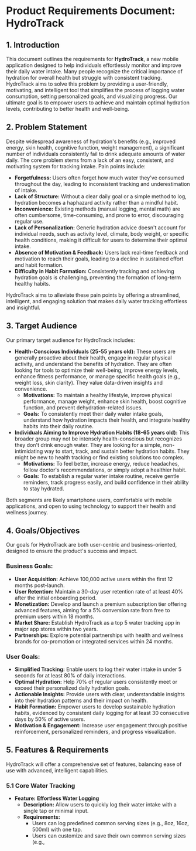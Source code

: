 # Product Requirements Document: HydroTrack

## 1. Introduction

This document outlines the requirements for **HydroTrack**, a new mobile application designed to help individuals effortlessly monitor and improve their daily water intake. Many people recognize the critical importance of hydration for overall health but struggle with consistent tracking. HydroTrack aims to solve this problem by providing a user-friendly, motivating, and intelligent tool that simplifies the process of logging water consumption, setting personalized goals, and visualizing progress. Our ultimate goal is to empower users to achieve and maintain optimal hydration levels, contributing to better health and well-being.

## 2. Problem Statement

Despite widespread awareness of hydration's benefits (e.g., improved energy, skin health, cognitive function, weight management), a significant number of individuals consistently fail to drink adequate amounts of water daily. The core problem stems from a lack of an easy, consistent, and motivating system for tracking intake. Pain points include:

*   **Forgetfulness:** Users often forget how much water they've consumed throughout the day, leading to inconsistent tracking and underestimation of intake.
*   **Lack of Structure:** Without a clear daily goal or a simple method to log, hydration becomes a haphazard activity rather than a mindful habit.
*   **Inconvenience:** Existing methods (manual logging, mental math) are often cumbersome, time-consuming, and prone to error, discouraging regular use.
*   **Lack of Personalization:** Generic hydration advice doesn't account for individual needs, such as activity level, climate, body weight, or specific health conditions, making it difficult for users to determine their optimal intake.
*   **Absence of Motivation & Feedback:** Users lack real-time feedback and motivation to reach their goals, leading to a decline in sustained effort and habit formation.
*   **Difficulty in Habit Formation:** Consistently tracking and achieving hydration goals is challenging, preventing the formation of long-term healthy habits.

HydroTrack aims to alleviate these pain points by offering a streamlined, intelligent, and engaging solution that makes daily water tracking effortless and insightful.

## 3. Target Audience

Our primary target audience for HydroTrack includes:

*   **Health-Conscious Individuals (25-55 years old):** These users are generally proactive about their health, engage in regular physical activity, and understand the benefits of hydration. They are often looking for tools to optimize their well-being, improve energy levels, enhance fitness performance, or manage specific health goals (e.g., weight loss, skin clarity). They value data-driven insights and convenience.
    *   **Motivations:** To maintain a healthy lifestyle, improve physical performance, manage weight, enhance skin health, boost cognitive function, and prevent dehydration-related issues.
    *   **Goals:** To consistently meet their daily water intake goals, understand how hydration impacts their health, and integrate healthy habits into their daily routine.
*   **Individuals Aiming to Improve Hydration Habits (18-65 years old):** This broader group may not be intensely health-conscious but recognizes they don't drink enough water. They are looking for a simple, non-intimidating way to start, track, and sustain better hydration habits. They might be new to health tracking or find existing solutions too complex.
    *   **Motivations:** To feel better, increase energy, reduce headaches, follow doctor's recommendations, or simply adopt a healthier habit.
    *   **Goals:** To establish a regular water intake routine, receive gentle reminders, track progress easily, and build confidence in their ability to stay hydrated.

Both segments are likely smartphone users, comfortable with mobile applications, and open to using technology to support their health and wellness journey.

## 4. Goals/Objectives

Our goals for HydroTrack are both user-centric and business-oriented, designed to ensure the product's success and impact.

### Business Goals:

*   **User Acquisition:** Achieve 100,000 active users within the first 12 months post-launch.
*   **User Retention:** Maintain a 30-day user retention rate of at least 40% after the initial onboarding period.
*   **Monetization:** Develop and launch a premium subscription tier offering advanced features, aiming for a 5% conversion rate from free to premium users within 18 months.
*   **Market Share:** Establish HydroTrack as a top 5 water tracking app in major app stores within two years.
*   **Partnerships:** Explore potential partnerships with health and wellness brands for co-promotion or integrated services within 24 months.

### User Goals:

*   **Simplified Tracking:** Enable users to log their water intake in under 5 seconds for at least 80% of daily interactions.
*   **Optimal Hydration:** Help 70% of regular users consistently meet or exceed their personalized daily hydration goals.
*   **Actionable Insights:** Provide users with clear, understandable insights into their hydration patterns and their impact on health.
*   **Habit Formation:** Empower users to develop sustainable hydration habits, evidenced by consistent daily logging for at least 30 consecutive days by 50% of active users.
*   **Motivation & Engagement:** Increase user engagement through positive reinforcement, personalized reminders, and progress visualization.

## 5. Features & Requirements

HydroTrack will offer a comprehensive set of features, balancing ease of use with advanced, intelligent capabilities.

### 5.1 Core Water Tracking

*   **Feature:** **Effortless Water Logging**
    *   **Description:** Allow users to quickly log their water intake with a single tap or minimal input.
    *   **Requirements:**
        *   Users can log predefined common serving sizes (e.g., 8oz, 16oz, 500ml) with one tap.
        *   Users can customize and save their own common serving sizes (e.g., 